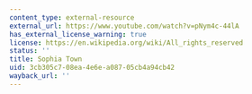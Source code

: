 ```yaml
---
content_type: external-resource
external_url: https://www.youtube.com/watch?v=pNym4c-44lA
has_external_license_warning: true
license: https://en.wikipedia.org/wiki/All_rights_reserved
status: ''
title: Sophia Town
uid: 3cb305c7-08ea-4e6e-a087-05cb4a94cb42
wayback_url: ''
---
```

